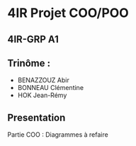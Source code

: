# 4IR Projet COO/POO
## 4IR-GRP A1
## Trinôme : 
  * BENAZZOUZ Abir
  * BONNEAU Clémentine
  * HOK Jean-Rémy  
  
## Presentation
Partie COO : Diagrammes à refaire
